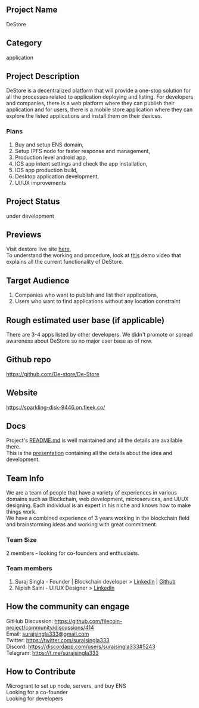 ## Project Name

DeStore

## Category

application

## Project Description

DeStore is a decentralized platform that will provide a one-stop solution for all the processes related to application deploying and listing. For developers and companies, there is a web platform where they can publish their application and for users, there is a mobile store application where they can explore the listed applications and install them on their devices.

### Plans

1. Buy and setup ENS domain,
2. Setup IPFS node for faster response and management,
3. Production level android app,
4. IOS app intent settings and check the app installation,
5. IOS app production build,
6. Desktop application development,
7. UI/UX improvements

## Project Status

under development

## Previews

Visit destore live site [here](https://sparkling-disk-9446.on.fleek.co/),</br>
To understand the working and procedure, look at [this](https://www.youtube.com/watch?v=n-gSDf5BRoM) demo video that explains all the current functionality of DeStore.

## Target Audience

1. Companies who want to publish and list their applications,
2. Users who want to find applications without any location constraint

## Rough estimated user base (if applicable)

There are 3-4 apps listed by other developers. We didn't promote or spread awareness about DeStore so no major user base as of now.

## Github repo

https://github.com/De-store/De-Store

## Website

https://sparkling-disk-9446.on.fleek.co/

## Docs

Project's [README.md](https://github.com/De-store/De-Store#readme) is well maintained and all the details are available there. </br>
This is the [presentation](https://docs.google.com/presentation/d/1eYG8PzWb_P9I4_b66NYettWwl-eeMoT6Dm-T38uL8O8/edit#slide=id.p) containing all the details about the idea and development.</br>

## Team Info

We are a team of people that have a variety of experiences in various domains such as Blockchain, web development, microservices, and UI/UX designing. Each individual is an expert in his niche and knows how to make things work. </br>
We have a combined experience of 3 years working in the blockchain field and brainstorming ideas and working with great commitment.

### Team Size

2 members - looking for co-founders and enthusiasts.

### Team members

1. Suraj Singla - Founder | Blockchain developer > [LinkedIn](https://www.linkedin.com/in/suraj-singla-9a4343142/) | [Github](https://github.com/surajsingla333)
2. Nipish Saini - UI/UX Designer > [LinkedIn](https://www.linkedin.com/in/nipish-saini/)

## How the community can engage

GitHub Discussion: https://github.com/filecoin-project/community/discussions/414  </br>
Email: surajsingla333@gmail.com </br>
Twitter: https://twitter.com/surajsingla333 </br>
Discord: https://discordapp.com/users/surajsingla333#5243 </br>
Telegram: https://t.me/surajsingla333 </br>

## How to Contribute

Microgrant to set up node, servers, and buy ENS</br>
Looking for a co-founder </br>
Looking for developers </br>
